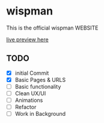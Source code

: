 # wispman
This is the official wispman WEBSITE

[live preview here](https://technox-intelligent.github.io/wispman-landing-page/)

## TODO
- [x] initial Commit
- [x] Basic Pages & URLS
- [ ] Basic functionality  
- [ ] Clean UX/UI
- [ ] Animations
- [ ] Refactor
- [ ] Work in Background
